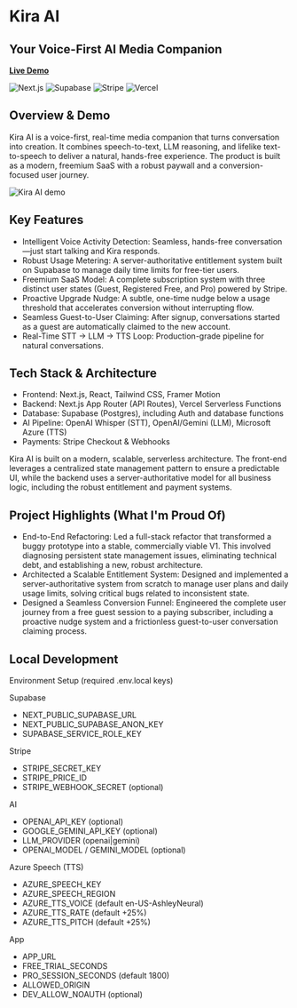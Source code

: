# Kira AI

## Your Voice-First AI Media Companion

**[Live Demo](https://kira.ai)**

![Next.js](https://img.shields.io/badge/Next.js-15-black?logo=nextdotjs)
![Supabase](https://img.shields.io/badge/Supabase-Postgres-3ECF8E?logo=supabase)
![Stripe](https://img.shields.io/badge/Stripe-Checkout-635BFF?logo=stripe)
![Vercel](https://img.shields.io/badge/Deploy-Vercel-black?logo=vercel)


## Overview & Demo

Kira AI is a voice-first, real-time media companion that turns conversation into creation. It combines speech-to-text, LLM reasoning, and lifelike text-to-speech to deliver a natural, hands-free experience. The product is built as a modern, freemium SaaS with a robust paywall and a conversion-focused user journey.

<!-- Replace with an actual product GIF/screencast -->
![Kira AI demo](https://user-images.githubusercontent.com/placeholder/kira-demo.gif)


## Key Features

- Intelligent Voice Activity Detection: Seamless, hands-free conversation—just start talking and Kira responds.
- Robust Usage Metering: A server-authoritative entitlement system built on Supabase to manage daily time limits for free-tier users.
- Freemium SaaS Model: A complete subscription system with three distinct user states (Guest, Registered Free, and Pro) powered by Stripe.
- Proactive Upgrade Nudge: A subtle, one-time nudge below a usage threshold that accelerates conversion without interrupting flow.
- Seamless Guest-to-User Claiming: After signup, conversations started as a guest are automatically claimed to the new account.
- Real-Time STT → LLM → TTS Loop: Production-grade pipeline for natural conversations.


## Tech Stack & Architecture

- Frontend: Next.js, React, Tailwind CSS, Framer Motion
- Backend: Next.js App Router (API Routes), Vercel Serverless Functions
- Database: Supabase (Postgres), including Auth and database functions
- AI Pipeline: OpenAI Whisper (STT), OpenAI/Gemini (LLM), Microsoft Azure (TTS)
- Payments: Stripe Checkout & Webhooks

Kira AI is built on a modern, scalable, serverless architecture. The front-end leverages a centralized state management pattern to ensure a predictable UI, while the backend uses a server-authoritative model for all business logic, including the robust entitlement and payment systems.


## Project Highlights (What I'm Proud Of)

- End-to-End Refactoring: Led a full-stack refactor that transformed a buggy prototype into a stable, commercially viable V1. This involved diagnosing persistent state management issues, eliminating technical debt, and establishing a new, robust architecture.
- Architected a Scalable Entitlement System: Designed and implemented a server-authoritative system from scratch to manage user plans and daily usage limits, solving critical bugs related to inconsistent state.
- Designed a Seamless Conversion Funnel: Engineered the complete user journey from a free guest session to a paying subscriber, including a proactive nudge system and a frictionless guest-to-user conversation claiming process.


## Local Development

Environment Setup (required .env.local keys)

Supabase

- NEXT_PUBLIC_SUPABASE_URL
- NEXT_PUBLIC_SUPABASE_ANON_KEY
- SUPABASE_SERVICE_ROLE_KEY

Stripe

- STRIPE_SECRET_KEY
- STRIPE_PRICE_ID
- STRIPE_WEBHOOK_SECRET (optional)

AI

- OPENAI_API_KEY (optional)
- GOOGLE_GEMINI_API_KEY (optional)
- LLM_PROVIDER (openai|gemini)
- OPENAI_MODEL / GEMINI_MODEL (optional)

Azure Speech (TTS)

- AZURE_SPEECH_KEY
- AZURE_SPEECH_REGION
- AZURE_TTS_VOICE (default en-US-AshleyNeural)
- AZURE_TTS_RATE (default +25%)
- AZURE_TTS_PITCH (default +25%)

App

- APP_URL
- FREE_TRIAL_SECONDS
- PRO_SESSION_SECONDS (default 1800)
- ALLOWED_ORIGIN
- DEV_ALLOW_NOAUTH (optional)

